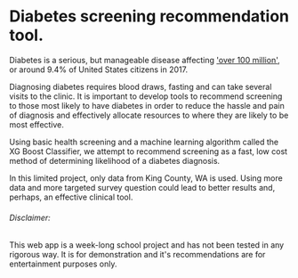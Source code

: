# Diabetes screening recommendation tool.

Diabetes  is a serious, but manageable disease affecting ['over 100 million'](
https://www.cdc.gov/media/releases/2017/p0718-diabetes-report.html), or around 9.4% of United States citizens in 2017. 

Diagnosing diabetes requires blood draws, fasting and can take several visits to the clinic. It is important to 
develop tools to recommend screening to those most likely to have diabetes in order to reduce the hassle and pain of 
diagnosis and effectively allocate resources to where they are likely to be most effective. 

Using basic health screening and a machine learning algorithm called the XG Boost Classifier, we attempt to recommend 
screening as a fast, low cost method of determining likelihood of a diabetes diagnosis. 

In this limited project, only data from King County, WA is used. Using more data and more targeted survey 
question could lead to better results and, perhaps, an effective clinical tool.

###### Disclaimer: 

This web app is a week-long school project and has not been tested in any rigorous way. It is for 
demonstration and it's recommendations are for entertainment purposes only.